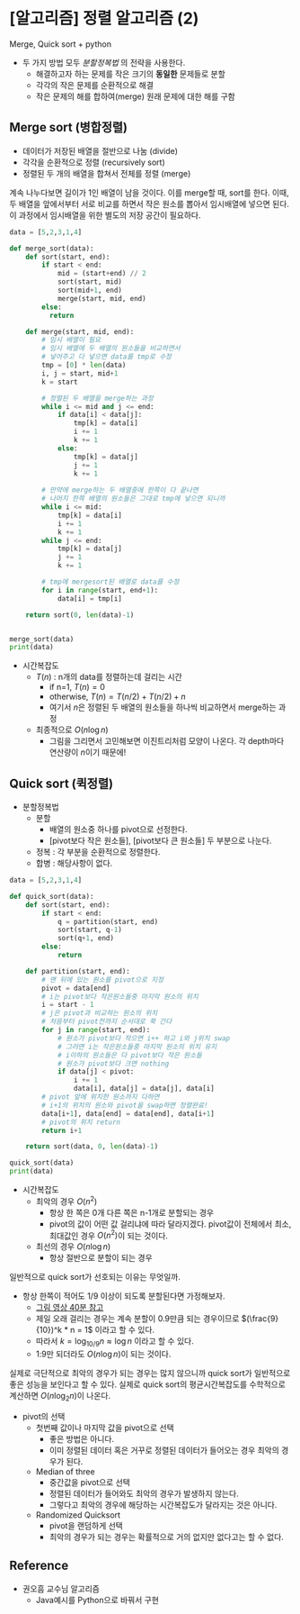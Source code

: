 # [알고리즘] 정렬 알고리즘 (2)


Merge, Quick sort + python

<!--more-->

- 두 가지 방법 모두 *분할정복법* 의 전략을 사용한다.
  - 해결하고자 하는 문제를 작은 크기의 **동일한** 문제들로 분할
  - 각각의 작은 문제를 순환적으로 해결
  - 작은 문제의 해를 합하여(merge) 원래 문제에 대한 해를 구함

## Merge sort (병합정렬)
- 데이터가 저장된 배열을 절반으로 나눔 (divide)
- 각각을 순환적으로 정렬 (recursively sort)
- 정렬된 두 개의 배열을 합쳐서 전체를 정렬 (merge)

계속 나누다보면 길이가 1인 배열이 남을 것이다. 이를 merge할 때, sort를 한다. 이때, 두 배열을 앞에서부터 서로 비교를 하면서 작은 원소를 뽑아서 임시배열에 넣으면 된다. 이 과정에서 임시배열을 위한 별도의 저장 공간이 필요하다.

```python
data = [5,2,3,1,4]

def merge_sort(data):
    def sort(start, end):
        if start < end:
            mid = (start+end) // 2
            sort(start, mid)
            sort(mid+1, end)
            merge(start, mid, end)
        else:
          return

    def merge(start, mid, end):
        # 임시 배열이 필요
        # 임시 배열에 두 배열의 원소들을 비교하면서
        # 넣어주고 다 넣으면 data를 tmp로 수정
        tmp = [0] * len(data)
        i, j = start, mid+1
        k = start

        # 정렬된 두 배열을 merge하는 과정
        while i <= mid and j <= end:
            if data[i] < data[j]:
                tmp[k] = data[i]
                i += 1
                k += 1
            else:
                tmp[k] = data[j]
                j += 1
                k += 1
        
        # 만약에 merge하는 두 배열중에 한쪽이 다 끝나면
        # 나머지 한쪽 배열의 원소들은 그대로 tmp에 넣으면 되니까
        while i <= mid:
            tmp[k] = data[i]
            i += 1
            k += 1
        while j <= end:
            tmp[k] = data[j]
            j += 1
            k += 1

        # tmp에 mergesort된 배열로 data를 수정
        for i in range(start, end+1):
            data[i] = tmp[i] 

    return sort(0, len(data)-1)


merge_sort(data)
print(data)
```

- 시간복잡도 
  - $T(n)$ : n개의 data를 정렬하는데 걸리는 시간
    - if n=1, $T(n)=0$
    - otherwise,  $T(n) = T(n/2) + T(n/2) + n$
    - 여기서 $n$은 정렬된 두 배열의 원소들을 하나씩 비교하면서 merge하는 과정
  - 최종적으로 $O(n \log n)$
    - 그림을 그리면서 고민해보면 이진트리처럼 모양이 나온다. 각 depth마다 연산량이 $n$이기 때문에!

## Quick sort (퀵정렬)
- 분할정복법
  - 분할
    - 배열의 원소중 하나를 pivot으로 선정한다.
    - [pivot보다 작은 원소들], [pivot보다 큰 원소들] 두 부분으로 나눈다.
  - 정복 : 각 부분을 순환적으로 정렬한다.
  - 합병 : 해당사항이 없다.

```python
data = [5,2,3,1,4]

def quick_sort(data):
    def sort(start, end):
        if start < end:
            q = partition(start, end)
            sort(start, q-1)
            sort(q+1, end)
        else:
            return

    def partition(start, end):
        # 맨 뒤에 있는 원소를 pivot으로 지정
        pivot = data[end]
        # i는 pivot보다 작은원소들중 마지막 원소의 위치
        i = start - 1
        # j은 pivot과 비교하는 원소의 위치
        # 처음부터 pivot전까지 순서대로 쭉 간다
        for j in range(start, end):
            # 원소가 pivot보다 작으면 i++ 하고 i와 j위치 swap
            # 그러면 i는 작은원소들중 마지막 원소의 위치 유지
            # i이하의 원소들은 다 pivot보다 작은 원소들
            # 원소가 pivot보다 크면 nothing
            if data[j] < pivot:
                i += 1
                data[i], data[j] = data[j], data[i]
        # pivot 앞에 위치한 원소까지 다하면 
        # i+1의 위치의 원소와 pivot을 swap하면 정렬완료!
        data[i+1], data[end] = data[end], data[i+1]
        # pivot의 위치 return
        return i+1

    return sort(data, 0, len(data)-1)

quick_sort(data)
print(data)
```

- 시간복잡도
  - 최악의 경우 $O(n^2)$
    - 항상 한 쪽은 0개 다른 쪽은 n-1개로 분할되는 경우
    - pivot의 값이 어떤 값 걸리냐에 따라 달라지겠다. pivot값이 전체에서 최소, 최대값인 경우 $O(n^2)$이 되는 것이다.
  - 최선의 경우 $O(n\log n)$
    - 항상 절반으로 분할이 되는 경우

일반적으로 quick sort가 선호되는 이유는 무엇일까.

- 항상 한쪽이 적어도 1/9 이상이 되도록 분할된다면 가정해보자.
  - [그림 영상 40분 참고](https://www.youtube.com/watch?v=hq4dpyuX4Uw&list=PL52K_8WQO5oUuH06MLOrah4h05TZ4n38l&index=11&t=1606s)
  - 제일 오래 걸리는 경우는 계속 분할이 0.9만큼 되는 경우이므로 $(\frac{9}{10})^k * n = 1$ 이라고 할 수 있다.
  - 따라서 $k=\log_{10/9}n \approx \log n$ 이라고 할 수 있다.
  - 1:9만 되더라도 $O(n\log n)$이 되는 것이다.

실제로 극단적으로 최악의 경우가 되는 경우는 많지 않으니까 quick sort가 일반적으로 좋은 성능을 보인다고 할 수 있다. 실제로 quick sort의 평균시간복잡도를 수학적으로 계산하면 $O(n\log_2 n)$이 나온다.

- pivot의 선택
  - 첫번째 값이나 마지막 값을 pivot으로 선택
    - 좋은 방법은 아니다.
    - 이미 정렬된 데이터 혹은 거꾸로 정렬된 데이터가 들어오는 경우 최악의 경우가 된다.
  - Median of three
    - 중간값을 pivot으로 선택
    - 정렬된 데이터가 들어와도 최악의 경우가 발생하지 않는다.
    - 그렇다고 최악의 경우에 해당하는 시간복잡도가 달라지는 것은 아니다.
  - Randomized Quicksort
    - pivot을 랜덤하게 선택
    - 최악의 경우가 되는 경우는 확률적으로 거의 없지만 없다고는 할 수 없다.

## Reference
- 권오흠 교수님 알고리즘
  - Java예시를 Python으로 바꿔서 구현

